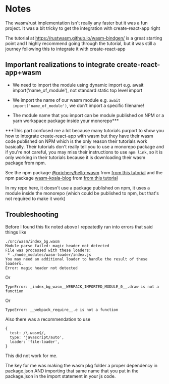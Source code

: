 # Notes

The wasm/rust implementation isn't really any faster but it was a fun project.
It was a bit tricky to get the integration with create-react-app right

The tutorial at https://rustwasm.github.io/wasm-bindgen/ is a great starting
point and I highly recommend going through the tutorial, but it was still a
journey following this to integrate it with create-react-app

## Important realizations to integrate create-react-app+wasm

- We need to import the module using dynamic import e.g. await import('name_of_module'), not standard static top level import

- We import the name of our wasm module e.g. `await import('name_of_module')`, we don't import a specific filename!

- The module name that you import can be module published on NPM or a yarn workspace package inside your monorepo\*\*\*

\*\*\*This part confused me a lot because
many tutorials purport to show you how to integrate create-react-app with wasm
but they have their wasm code published on NPM which is the only reason their
tutorials work basically. Their tutorials don't really tell you to use a monorepo package and if you're not careful, you may miss their instructions to use `npm link`, so it is only working in their tutorials because it is downloading their wasm package from npm.


See the npm package [@prichery/hello-wasm](https://www.npmjs.com/package/@prichey/hello-wasm) from
[from this tutorial](https://prestonrichey.com/blog/react-rust-wasm/) and
the npm package [wasm-koala-blog](https://www.npmjs.com/package/wasm-koala-blog) from
[from this tutorial](https://koala42.com/using-webassembly-in-your-reactjs-app/)

In my repo here, it doesn't use a package published on npm, it uses a module inside the monorepo (which could be published to npm, but that's not required to make it work)

## Troubleshooting

Before I found this fix noted above I repeatedly ran into errors that said
things like

```
./src/wasm/index_bg.wasm
Module parse failed: magic header not detected
File was processed with these loaders:
 * ./node_modules/wasm-loader/index.js
You may need an additional loader to handle the result of these loaders.
Error: magic header not detected
```

Or

```
TypeError: _index_bg_wasm__WEBPACK_IMPORTED_MODULE_0__.draw is not a function
```

Or

```
TypeError: __webpack_require__.e is not a function
```

Also there was a recommendation to use

```
{
  test: /\.wasm$/,
  type: 'javascript/auto',
  loader: 'file-loader',
}
```

This did not work for me.

The key for me was making the wasm pkg folder a proper dependency in
package.json AND importing that same name that you put in the package.json in
the import statement in your js code.
